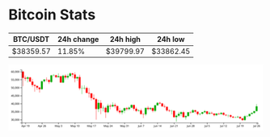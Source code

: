 # Bitcoin Stats

BTC/USDT|24h change|24h high|24h low|
|---|---|---|---|
|$38359.57|11.85%|$39799.97|$33862.45|

<img src="./chart.svg">

